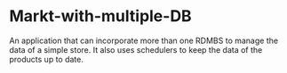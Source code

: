 # Markt-with-multiple-DB

An application that can incorporate more than one RDMBS to manage the data of a simple store. It also uses schedulers to keep the data of the products up to date.
